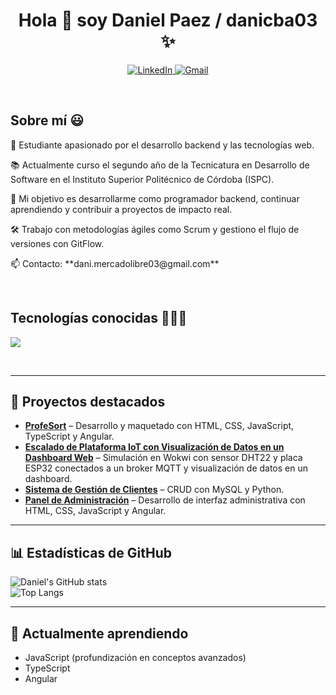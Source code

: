 <h1 align="center">Hola 👋 soy Daniel Paez / danicba03 ✨ </h1> 

<p align="center">
  <a href="https://www.linkedin.com/in/daniel-nicolás-paez-1132252b8" target="_blank">
    <img src="https://img.shields.io/badge/LinkedIn-0077B5?style=for-the-badge&logo=linkedin&logoColor=white" alt="LinkedIn"/>
  </a>
  <a href="mailto:dani.mercadolibre03@gmail.com" target="_blank">
    <img src="https://img.shields.io/badge/Gmail-D14836?style=for-the-badge&logo=gmail&logoColor=white" alt="Gmail"/>
  </a>
</p>
<br>

<h2>Sobre mí 😃</h2>
<!--Intro start-->
<p align="left">
<p>🚀 Estudiante apasionado por el desarrollo backend y las tecnologías web.</p>
<p>📚 Actualmente curso el segundo año de la Tecnicatura en Desarrollo de Software en el Instituto Superior Politécnico de Córdoba (ISPC).</p>
<p>🎯 Mi objetivo es desarrollarme como programador backend, continuar aprendiendo y contribuir a proyectos de impacto real.</p>
<p>🛠 Trabajo con metodologías ágiles como Scrum y gestiono el flujo de versiones con GitFlow.</p>
📫 Contacto: **dani.mercadolibre03@gmail.com**
</p>
<!--Intro end-->
<br>

<h2>Tecnologías conocidas 👨🏻‍💻</h2>
<!--tech stack icons-->
<p align="left">
  <a href="https://skillicons.dev">
    <img src="https://skillicons.dev/icons?i=py,mysql,html,css,git,github,js,ts,angular,linux,ubuntu&perline=12" />
  </a>
</p>
<br>

<div id="proyectos">

---

## 📌 Proyectos destacados
- **[ProfeSort](https://github.com/ProCoders-ISPC/ProfeSort)** – Desarrollo y maquetado con HTML, CSS, JavaScript, TypeScript y Angular.
- **[Escalado de Plataforma IoT con Visualización de Datos en un Dashboard Web](https://wokwi.com/projects/413413392235150337)** – Simulación en Wokwi con sensor DHT22 y placa ESP32 conectados a un broker MQTT y visualización de datos en un dashboard.
- **[Sistema de Gestión de Clientes](URL_AQUI)** – CRUD con MySQL y Python.  
- **[Panel de Administración](URL_AQUI)** – Desarrollo de interfaz administrativa con HTML, CSS, JavaScript y Angular.

---

## 📊 Estadísticas de GitHub
![Daniel's GitHub stats](https://github-readme-stats.vercel.app/api?username=danicba03&show_icons=true&theme=tokyonight)  
![Top Langs](https://github-readme-stats.vercel.app/api/top-langs/?username=danicba03&layout=compact&theme=tokyonight)

---

## 🎯 Actualmente aprendiendo
- JavaScript (profundización en conceptos avanzados)
- TypeScript
- Angular
